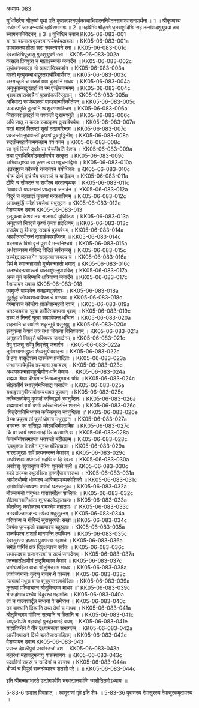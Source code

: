 अध्यायः 083

युधिष्ठिरेण श्रीकृष्णे पृथां प्रति कुशलप्रश्नपूर्वकस्वाभिवादननिवेदनसमाश्वासनप्रार्थना ॥ 1 ॥ श्रीकृष्णस्य मध्येमार्गं जामदग्न्यादिमहर्षिसमागमः ॥ 2 ॥ महर्षिभिः श्रीकृष्णे धृतराष्ट्रादिभिः सह तत्संवादशुश्रूषया तत्र स्वागमननिवेदनम् ॥ 3 ॥
युधिष्ठिर उवाच 	KK05-06-083-001  
या सा बाल्यात्प्रभृत्यस्मान्पर्यवर्धयताबला ।	KK05-06-083-001a  
उपवासतपःशीला सदा स्वस्त्ययने रता ॥	KK05-06-083-001c  
देवतातिथिपूजासु गुरुशुश्रूषणे रता ।	KK05-06-083-002a  
वत्सला प्रियपुत्रा च माताऽस्माकं जनार्दन ॥	KK05-06-083-002c  
सुयोधनभयाद्या नो त्रायतामित्रकर्शन ।	KK05-06-083-003a  
महतो मृत्युसम्बाधाद्दुस्तरान्नौरिवार्णवात् ॥	KK05-06-083-003c  
अस्मत्कृते च सततं यया दुःखानि माधव ।	KK05-06-083-004a  
अनुभूतान्यदुःखार्हां तां स्म पृच्छेरनामयम् ॥	KK05-06-083-004c  
भृशमाश्वासयेश्चैनां पुत्रशोकपरिप्लुताम् ।	KK05-06-083-005a  
अभिवाद्य स्वजेथास्त्वं पाण्डवान्परिकीर्तयन् ॥	KK05-06-083-005c  
ऊढात्प्रभृति दुःखानि श्वशुराणामरिन्दम ।	KK05-06-083-006a  
निराकाराऽतदर्हा च पश्यन्ती दुःखमश्नुते ॥	KK05-06-083-006c  
अपि जातु स कालः स्यात्कृष्ण दुःखविपर्ययः ।	KK05-06-083-007a  
यदहं मातरं क्लिष्टां सुखं दद्यामरिन्दम ॥	KK05-06-083-007c  
प्रव्रजन्तोऽनुधावन्तीं कृपणां पुत्रगृद्धिनीम् ।	KK05-06-083-008a  
रुदतीमपहायैनामगच्छाम वयं वनम् ॥	KK05-06-083-008c  
सा नूनं म्रियते दुःखैः सा चेज्जीवति केशव ।	KK05-06-083-009a  
तथा पुत्राधिभिर्गाढमार्तामर्चय सत्कृत ॥	KK05-06-083-009c  
अभिवाद्याऽथ सा कृष्ण त्वया मद्वचनाद्विभो ।	KK05-06-083-010a  
धृतराष्ट्रश्च कौरव्यो राजानश्च वयोधिकाः ॥	KK05-06-083-010c  
भीष्मं द्रोणं कृपं चैव महाराजं च बाह्लिकम् ।	KK05-06-083-011a  
द्रौणिं च सोमदत्तं च सर्वांश्च भरतान्पृथक् ॥	KK05-06-083-011c  
\'यथावयो यथास्थानं प्रपद्यस्व जनार्दन ।\'	KK05-06-083-012a  
विदुरं च महाप्राज्ञं कुरूणां मन्त्रधारिणम् ।	KK05-06-083-012c  
अगाधबुद्धिं मर्मज्ञं स्वजेथा मधुसूदन ॥	KK05-06-083-012e  
वैशम्पायन उवाच 	KK05-06-083-013  
इत्युक्त्वा केशवं तत्र राजमध्ये युधिष्ठिरः ।	KK05-06-083-013a  
अनुज्ञातो निववृते कृष्णं कृत्वा प्रदक्षिणम् ॥	KK05-06-083-013c  
व्रजन्नेव तु बीभत्सुः सखायं पुरुषर्षभम् ।	KK05-06-083-014a  
अब्रवीत्परवीरघ्नं दाशार्हमपराजितम् ॥	KK05-06-083-014c  
यदस्माकं विभो वृत्तं पुरा वै मन्त्रनिश्चये ।	KK05-06-083-015a  
अर्धराज्यस्य गोविन्द विदितं सर्वराजसु ॥	KK05-06-083-015c  
तच्चेद्दद्यादसङ्गेन सत्कृत्यानवमत्य च ।	KK05-06-083-016a  
प्रियं मे स्यान्महाबाहो मुच्येरन्महतो भयात् ॥	KK05-06-083-016c  
अतश्चेदन्यथाकर्ता धार्तराष्ट्रोऽनुपायवित् ।	KK05-06-083-017a  
अन्तं नूनं करिष्यामि क्षत्रियाणां जनार्दन ॥	KK05-06-083-017c  
वैशम्पायन उवाच 	KK05-06-083-018  
एवमुक्ते पाण्डवेन समहृष्यद्वृकोदरः ।	KK05-06-083-018a  
मुहुर्मुहुः क्रोधवशात्प्रावेपत च पाण्डवः ॥	KK05-06-083-018c  
वेपमानश्च कौन्तेयः प्राक्रोशन्महतो रवान् ।	KK05-06-083-019a  
धनञ्जयवचः श्रुत्वा हर्षोत्सिक्तमना भृशम् ॥	KK05-06-083-019c  
तस्य तं निनदं श्रुत्वा सम्प्रावेपन्त धन्विनः ।	KK05-06-083-020a  
वाहनानि च सर्वाणि शकृन्मूत्रे प्रसुस्रुवुः ॥	KK05-06-083-020c  
इत्युक्त्वा केशवं तत्र तथा चोक्त्वा विनिश्चयम् ।	KK05-06-083-021a  
अनुज्ञातो निववृते परिष्वज्य जनार्दनम् ॥	KK05-06-083-021c  
तेषु राजसु सर्वेषु निवृत्तेषु जनार्दनः ।	KK05-06-083-022a  
तूर्णमभ्यगमद्धृष्टः शैब्यसुग्रीववाहनः ॥	KK05-06-083-022c  
ते हया वासुदेवस्य दारुकेण प्रचोदिताः ।	KK05-06-083-023a  
पन्थानमाचेमुरिव ग्रसमाना इवाम्बरम् ॥	KK05-06-083-023c  
अथापश्यन्महाबाहुर्ऋषीनध्वनि केशवः ।	KK05-06-083-024a  
ब्राह्म्या श्रिया दीप्यमानान्स्थितानुभयतः पथि ॥	KK05-06-083-024c  
सोऽवतीर्य रथात्तूर्णमभिवाद्य जनार्दनः ।	KK05-06-083-025a  
यथावृत्तानृषीन्सर्वानभ्यभाषत पूजयन् ॥	KK05-06-083-025c  
कच्चिल्लोकेषु कुशलं कच्चिद्धर्मः स्वनुष्ठितः ।	KK05-06-083-026a  
ब्राह्मणानां त्रयो वर्णाः कच्चित्तिष्ठन्ति शासने ।	KK05-06-083-026c  
\'पितृदेवातिथिभ्यश्च कच्चित्पूजा स्वनुष्ठिता ॥\'	KK05-06-083-026e  
तेभ्यः प्रयुज्य तां पूजां प्रोवाच मधुसूदनः ।	KK05-06-083-027a  
भगवन्तः क्व संसिद्धाः कोऽवधिर्भवतामिह ॥	KK05-06-083-027c  
किं वा कार्यं भगवतामहं किं करवाणि वः ।	KK05-06-083-028a  
केनार्थेनोपसम्प्राप्ता भगवन्तो महीतलम् ॥	KK05-06-083-028c  
\'एवमुक्ताः केशवेन मुनयः शंसितव्रताः ।	KK05-06-083-029a  
नारदप्रमुखाः सर्वे प्रत्यनन्दन्त केशवम् ॥	KK05-06-083-029c  
अधश्शिराः सर्पमाली महर्षिः स हि देवलः ।	KK05-06-083-030a  
अर्वावसुः सुजानुश्च मैत्रेयः शुनको बली ॥	KK05-06-083-030c  
बको दाल्भ्यः स्थूलशिराः कृष्णद्वैपायनस्तथा ।	KK05-06-083-031a  
आपोदधौम्यो धौम्यश्च आणिमाण्डव्यकौशिकौ ॥	KK05-06-083-031c  
दामोष्णीषस्त्रिषवणः पर्णादो घटजानुकः ।	KK05-06-083-032a  
मौञ्जायनो वायुभक्षः पाराशर्योऽथ शालिकः ॥	KK05-06-083-032c  
शीलवानशनिर्धाता शून्यपालोऽकृतव्रणः ।	KK05-06-083-033a  
श्वेतकेतुः कहोलश्च रामश्चैव महातपाः ॥\'	KK05-06-083-033c  
तमब्रवीज्जामदग्न्य उपेत्य मधुसूदनम् ।	KK05-06-083-034a  
परिष्वज्य च गोविन्दं सुरासुरपतेः सखा ॥	KK05-06-083-034c  
देवर्षयः पुण्यकृतो ब्राह्मणाश्च बहुश्रुताः ।	KK05-06-083-035a  
राजर्षयश्च दाशार्ह मानयन्ति तपस्विनः ॥	KK05-06-083-035c  
दैवासुरस्य द्रष्टारः पुराणस्य महामते ।	KK05-06-083-036a  
समेतं पार्थिवं क्षत्रं दिदृक्षन्तश्च सर्वतः ।	KK05-06-083-036c  
सभासदश्च राजानस्त्वां च सत्यं जनार्दनम् ॥	KK05-06-083-037a  
एतन्महत्प्रेक्षणीयं द्रष्टुमिच्छाम केशव ॥	KK05-06-083-037c  
धर्मार्थसहिता वाचः श्रोतुमिच्छाम माधव ।	KK05-06-083-038a  
त्वयोच्यमानाः कुरुषु राजमध्ये परन्तप ॥	KK05-06-083-038c  
\'सभायां मधुरा वाचः शुश्रूषन्तस्त्वयेरिताः ।	KK05-06-083-039a  
कुरूणां प्रतिवाचश्च श्रोतुमिच्छाम माधव ॥\'	KK05-06-083-039c  
भीष्मद्रोणादयश्चैव विदुरश्च महामतिः ।	KK05-06-083-040a  
त्वं च यादवशार्दूल सभायां वै समेष्यथ ॥	KK05-06-083-040c  
तव वाक्यानि दिव्यानि तथा तेषां च माधव ।	KK05-06-083-041a  
श्रोतुमिच्छाम गोविन्द सत्यानि च हितानि च ।	KK05-06-083-041c  
आपृष्टोऽसि महाबाहो पुनर्द्रक्ष्यामहे वयम् ॥	KK05-06-083-041e  
याह्यविघ्नेन वै वीर द्रक्ष्यामस्त्वां सभागतम् ।	KK05-06-083-042a  
आसीनमासने दिव्ये बलतेजःसमाहितम् ॥	KK05-06-083-042c  
वैशम्पायन उवाच 	KK05-06-083-043  
प्रयान्तं देवकीपुत्रं परवीररुजो दश ।	KK05-06-083-043a  
महारथा महाबाहुमन्वयुः शस्त्रपाणयः ॥	KK05-06-083-043c  
पदातीनां सहस्रं च सादिनां च परन्तप ।	KK05-06-083-044a  
भोज्यं च विपुलं राजन्प्रेष्याश्च शतशो परे ॥ ॥	KK05-06-083-044c  

इति श्रीमन्महाभारते उद्योगपर्वणि भगवद्यानपर्वणि त्र्यशीतितमोऽध्यायः ॥

5-83-6 ऊढात् विवाहात् । श्वशुराणां गृहे इति शेषः ॥ 5-83-36 पुराणस्य दैवासुरस्य देवासुरसमुदायस्य ॥
